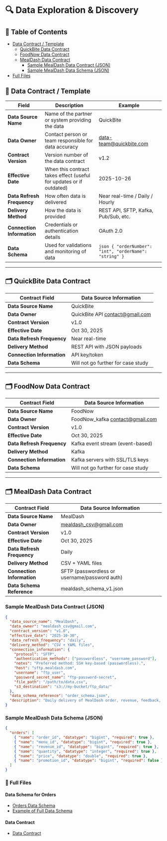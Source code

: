 # 🔍 Data Exploration & Discovery

## 📑 Table of Contents

- [Data Contract / Template](#📄-data-contract--template)
  - [QuickBite Data Contract](#🗂️-quickbite-data-contract)
  - [FoodNow Data Contract](#🗂️-foodnow-data-contract)
  - [MealDash Data Contract](#🗂️-mealdash-data-contract)
    - [Sample MealDash Data Contract (JSON)](#sample-mealdash-data-contract-json)
    - [Sample MealDash Data Schema (JSON)](#sample-mealdash-data-schema-json)
- [Full Files](#📂-full-files)

## 📄 Data Contract / Template

| Field                      | Description                                                         | Example                                                 |
| -------------------------- | ------------------------------------------------------------------- | ------------------------------------------------------- |
| **Data Source Name**       | Name of the partner or system providing the data                    | QuickBite                                               |
| **Data Owner**             | Contact person or team responsible for data accuracy                | data-team@quickbite.com                                 |
| **Contract Version**       | Version number of the data contract                                 | v1.2                                                    |
| **Effective Date**         | When this contract takes effect (useful for updates or if outdated) | 2025-10-26                                              |
| **Data Refresh Frequency** | How often data is delivered                                         | Near real-time / Daily / Hourly                         |
| **Delivery Method**        | How the data is provided                                            | REST API, SFTP, Kafka, Pub/Sub, etc.                    |
| **Connection Information** | Credentials or authentication details                               | OAuth 2.0                                               |
| **Data Schema**            | Used for validations and monitoring of data                         | `json { "orderNumber": "int", "orderName": "string" } ` |

---

## 🗂️ QuickBite Data Contract

| Contract Field             | Data Source Information            |
| -------------------------- | ---------------------------------- |
| **Data Source Name**       | QuickBite                          |
| **Data Owner**             | QuickBite API contact@gmail.com    |
| **Contract Version**       | v1.0                               |
| **Effective Date**         | Oct 30, 2025                       |
| **Data Refresh Frequency** | Near real-time                     |
| **Delivery Method**        | REST API with JSON payloads        |
| **Connection Information** | API key/token                      |
| **Data Schema**            | Will not go further for case study |

---

## 🗂️ FoodNow Data Contract

| Contract Field             | Data Source Information            |
| -------------------------- | ---------------------------------- |
| **Data Source Name**       | FoodNow                            |
| **Data Owner**             | FoodNow_kafka contact@gmail.com    |
| **Contract Version**       | v1.0                               |
| **Effective Date**         | Oct 30, 2025                       |
| **Data Refresh Frequency** | Kafka event stream (event-based)   |
| **Delivery Method**        | Kafka                              |
| **Connection Information** | Kafka servers with SSL/TLS keys    |
| **Data Schema**            | Will not go further for case study |

---

## 🗂️ MealDash Data Contract

| Contract Field             | Data Source Information                       |
| -------------------------- | --------------------------------------------- |
| **Data Source Name**       | MealDash                                      |
| **Data Owner**             | mealdash_csv@gmail.com                        |
| **Contract Version**       | v1.0                                          |
| **Effective Date**         | Oct 30, 2025                                  |
| **Data Refresh Frequency** | Daily                                         |
| **Delivery Method**        | CSV + YAML files                              |
| **Connection Information** | SFTP (passwordless or username/password auth) |
| **Data Schema Reference**  | mealdash_schema_v1.json                       |

### Sample MealDash Data Contract (JSON)

```json
{
  "data_source_name": "MealDash",
  "data_owner": "mealdash_csv@gmail.com",
  "contract_version": "v1.0",
  "effective_date": "2025-10-30",
  "data_refresh_frequency": "daily",
  "delivery_method": "CSV + YAML files",
  "connection_information": {
    "protocol": "SFTP",
    "authentication_methods": ["passwordless", "username_password"],
    "notes": "Preferred method: SSH key-based (passwordless).",
    "host": "sftp.mealdash.com",
    "username": "ftp_user",
    "password_secret_name": "ftp-password-secret",
    "file_path": "/path/to/data.csv",
    "s3_destination": "s3://my-bucket/ftp_data/"
  },
  "data_schema_reference": "order_schema.json",
  "description": "Daily delivery of MealDash order, revenue, feedback, and menu data to InsightEats. Delivered via secure SFTP as CSV and YAML metadata files."
}
```

### Sample MealDash Data Schema (JSON)

```json
{
  "orders": [
    { "name": "order_id", "datatype": "bigint", "required": true },
    { "name": "menu_id", "datatype": "bigint", "required": true },
    { "name": "revenue_id", "datatype": "bigint", "required": true },
    { "name": "quantity", "datatype": "integer", "required": true },
    { "name": "price", "datatype": "double", "required": true },
    { "name": "promotion_id", "datatype": "bigint", "required": false }
  ]
}
```

### 📂 Full Files

#### Data Schema for Orders

- [Orders Data Schema](/Code/dag/schemas/order_schema.json)
- [Example of Full Data Schema](/Code/datacontract_schema.json)

#### Data Contract

- [Data Contract](/Code/dag/data_contract.json)
